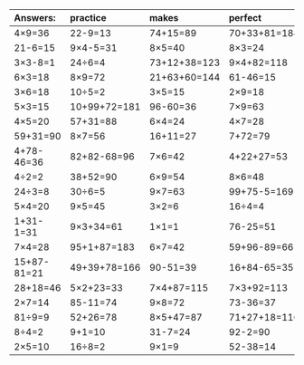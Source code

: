 | Answers: | practice | makes | perfect | ! |
| :--- | :--- | :--- | :--- | :--- |
| 4×9=36 | 22-9=13 | 74+15=89 | 70+33+81=184 | 8×2=16 | 
| 21-6=15 | 9×4-5=31 | 8×5=40 | 8×3=24 | 56+6=62 | 
| 3×3-8=1 | 24÷6=4 | 73+12+38=123 | 9×4+82=118 | 3×4=12 | 
| 6×3=18 | 8×9=72 | 21+63+60=144 | 61-46=15 | 5+80=85 | 
| 3×6=18 | 10÷5=2 | 3×5=15 | 2×9=18 | 54+31=85 | 
| 5×3=15 | 10+99+72=181 | 96-60=36 | 7×9=63 | 7+11=18 | 
| 4×5=20 | 57+31=88 | 6×4=24 | 4×7=28 | 8×5-5=35 | 
| 59+31=90 | 8×7=56 | 16+11=27 | 7+72=79 | 6+87-33=60 | 
| 4+78-46=36 | 82+82-68=96 | 7×6=42 | 4+22+27=53 | 7×5-5=30 | 
| 4÷2=2 | 38+52=90 | 6×9=54 | 8×6=48 | 37+47=84 | 
| 24÷3=8 | 30÷6=5 | 9×7=63 | 99+75-5=169 | 5+47-50=2 | 
| 5×4=20 | 9×5=45 | 3×2=6 | 16÷4=4 | 21+29+20=70 | 
| 1+31-1=31 | 9×3+34=61 | 1×1=1 | 76-25=51 | 9×4=36 | 
| 7×4=28 | 95+1+87=183 | 6×7=42 | 59+96-89=66 | 5×9=45 | 
| 15+87-81=21 | 49+39+78=166 | 90-51=39 | 16+84-65=35 | 3×8-20=4 | 
| 28+18=46 | 5×2+23=33 | 7×4+87=115 | 7×3+92=113 | 2×2=4 | 
| 2×7=14 | 85-11=74 | 9×8=72 | 73-36=37 | 74-34=40 | 
| 81÷9=9 | 52+26=78 | 8×5+47=87 | 71+27+18=116 | 15+99+31=145 | 
| 8÷4=2 | 9+1=10 | 31-7=24 | 92-2=90 | 15÷3=5 | 
| 2×5=10 | 16÷8=2 | 9×1=9 | 52-38=14 | 6×8=48 | 
